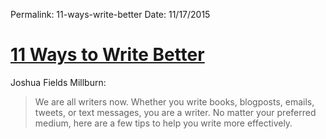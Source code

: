 Permalink: 11-ways-write-better
Date: 11/17/2015


# [11 Ways to Write Better](http://www.theminimalists.com/eleven/)

Joshua Fields Millburn:

> We are all writers now. Whether you write books, blogposts, emails, tweets, or text messages, you are a writer. No matter your preferred medium, here are a few tips to help you write more effectively.